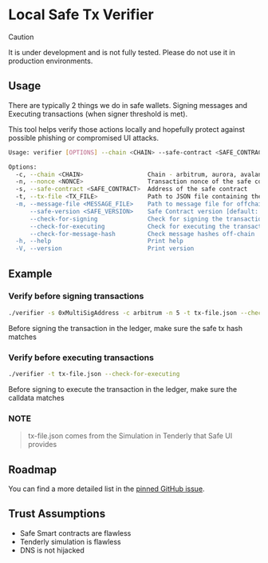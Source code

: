 # Local Safe Tx Verifier

> [!CAUTION]
> It is under development and is not fully tested. Please do not use it in production environments.

## Usage

There are typically 2 things we do in safe wallets. Signing messages and Executing transactions (when signer threshold is met).

This tool helps verify those actions locally and hopefully protect against possible phishing or compromised UI attacks. 

```bash
Usage: verifier [OPTIONS] --chain <CHAIN> --safe-contract <SAFE_CONTRACT>

Options:
  -c, --chain <CHAIN>                  Chain - arbitrum, aurora, avalanche, base, blast, bsc, celo, ethereum, gnosis, linea, mantle, optimism, polygon, scroll, sepolia, worldchain, xlayer, zksync, base-sepolia, gnosis-chiado, polygon-zkevm
  -n, --nonce <NONCE>                  Transaction nonce of the safe contract
  -s, --safe-contract <SAFE_CONTRACT>  Address of the safe contract
  -t, --tx-file <TX_FILE>              Path to JSON file containing the input from Tenderly's simulation summary
  -m, --message-file <MESSAGE_FILE>    Path to message file for offchain message hashes
      --safe-version <SAFE_VERSION>    Safe Contract version [default: 1.3.0]
      --check-for-signing              Check for signing the transaction
      --check-for-executing            Check for executing the transaction
      --check-for-message-hash         Check message hashes off-chain
  -h, --help                           Print help
  -V, --version                        Print version
```

## Example 

### Verify before signing transactions

```bash
./verifier -s 0xMultiSigAddress -c arbitrum -n 5 -t tx-file.json --check-for-signing
```
Before signing the transaction in the ledger, make sure the safe tx hash matches 

### Verify before executing transactions

```bash
./verifier -t tx-file.json --check-for-executing
```
Before signing to execute the transaction in the ledger, make sure the calldata matches 

### NOTE

> tx-file.json comes from the Simulation in Tenderly that Safe UI provides

## Roadmap

You can find a more detailed list in the [pinned GitHub issue](https://github.com/cyfrin/safe-tx-verifier/issues/1).

## Trust Assumptions
* Safe Smart contracts are flawless
* Tenderly simulation is flawless
* DNS is not hijacked
